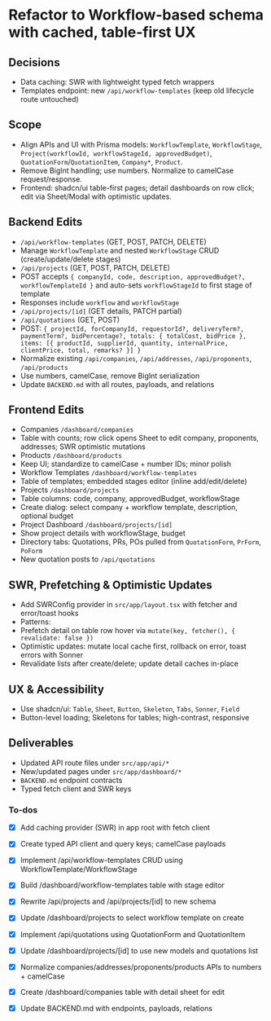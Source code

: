 <!-- 48bf0a70-4e25-4a7b-bb7a-5ba526ab51a1 fa328f99-8bec-43ba-971c-6141e465ee86 -->
# Refactor to Workflow-based schema with cached, table-first UX

## Decisions

- Data caching: SWR with lightweight typed fetch wrappers
- Templates endpoint: new `/api/workflow-templates` (keep old lifecycle route untouched)

## Scope

- Align APIs and UI with Prisma models: `WorkflowTemplate`, `WorkflowStage`, `Project(workflowId, workflowStageId, approvedBudget)`, `QuotationForm`/`QuotationItem`, `Company*`, `Product`.
- Remove BigInt handling; use numbers. Normalize to camelCase request/response.
- Frontend: shadcn/ui table-first pages; detail dashboards on row click; edit via Sheet/Modal with optimistic updates.

## Backend Edits

- `/api/workflow-templates` (GET, POST, PATCH, DELETE)
- Manage `WorkflowTemplate` and nested `WorkflowStage` CRUD (create/update/delete stages)
- `/api/projects` (GET, POST, PATCH, DELETE)
- POST accepts `{ companyId, code, description, approvedBudget?, workflowTemplateId }` and auto-sets `workflowStageId` to first stage of template
- Responses include `workflow` and `workflowStage`
- `/api/projects/[id]` (GET details, PATCH partial)
- `/api/quotations` (GET, POST)
- POST: `{ projectId, forCompanyId, requestorId?, deliveryTerm?, paymentTerm?, bidPercentage?, totals: { totalCost, bidPrice }, items: [{ productId, supplierId, quantity, internalPrice, clientPrice, total, remarks? }] }`
- Normalize existing `/api/companies`, `/api/addresses`, `/api/proponents`, `/api/products`
- Use numbers, camelCase, remove BigInt serialization
- Update `BACKEND.md` with all routes, payloads, and relations

## Frontend Edits

- Companies `/dashboard/companies`
- Table with counts; row click opens Sheet to edit company, proponents, addresses; SWR optimistic mutations
- Products `/dashboard/products`
- Keep UI; standardize to camelCase + number IDs; minor polish
- Workflow Templates `/dashboard/workflow-templates`
- Table of templates; embedded stages editor (inline add/edit/delete)
- Projects `/dashboard/projects`
- Table columns: code, company, approvedBudget, workflowStage
- Create dialog: select company + workflow template, description, optional budget
- Project Dashboard `/dashboard/projects/[id]`
- Show project details with workflowStage, budget
- Directory tabs: Quotations, PRs, POs pulled from `QuotationForm`, `PrForm`, `PoForm`
- New quotation posts to `/api/quotations`

## SWR, Prefetching & Optimistic Updates

- Add SWRConfig provider in `src/app/layout.tsx` with fetcher and error/toast hooks
- Patterns:
- Prefetch detail on table row hover via `mutate(key, fetcher(), { revalidate: false })`
- Optimistic updates: mutate local cache first, rollback on error, toast errors with Sonner
- Revalidate lists after create/delete; update detail caches in-place

## UX & Accessibility

- Use shadcn/ui: `Table`, `Sheet`, `Button`, `Skeleton`, `Tabs`, `Sonner`, `Field`
- Button-level loading; Skeletons for tables; high-contrast, responsive

## Deliverables

- Updated API route files under `src/app/api/*`
- New/updated pages under `src/app/dashboard/*`
- `BACKEND.md` endpoint contracts
- Typed fetch client and SWR keys

### To-dos

- [x] Add caching provider (SWR) in app root with fetch client
- [x] Create typed API client and query keys; camelCase payloads
- [x] Implement /api/workflow-templates CRUD using WorkflowTemplate/WorkflowStage
- [x] Build /dashboard/workflow-templates table with stage editor
- [x] Rewrite /api/projects and /api/projects/[id] to new schema
- [x] Update /dashboard/projects to select workflow template on create
- [x] Implement /api/quotations using QuotationForm and QuotationItem
- [x] Update /dashboard/projects/[id] to use new models and quotations list
- [x] Normalize companies/addresses/proponents/products APIs to numbers + camelCase
- [x] Create /dashboard/companies table with detail sheet for edit
- [x] Update BACKEND.md with endpoints, payloads, relations

